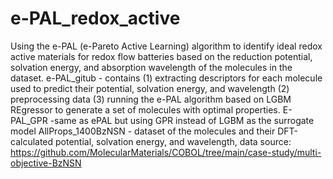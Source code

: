 # e-PAL_redox_active
Using the e-PAL (e-Pareto Active Learning) algorithm to identify ideal redox active materials for redox flow batteries based on the reduction potential, 
solvation energy, and absorption wavelength of the molecules in the dataset. 
e-PAL_gitub - contains (1) extracting descriptors for each molecule used to predict their potential, solvation energy, and wavelength 
                       (2) preprocessing data 
                       (3) running the e-PAL algorithm based on LGBM REgressor to generate a set of molecules with optimal properties. 
E-PAL_GPR -same as ePAL but using GPR instead of LGBM as the surrogate model
AllProps_1400BzNSN - dataset of the molecules and their DFT-calculated potential, solvation energy, and wavelength, 
                     data source: https://github.com/MolecularMaterials/COBOL/tree/main/case-study/multi-objective-BzNSN
